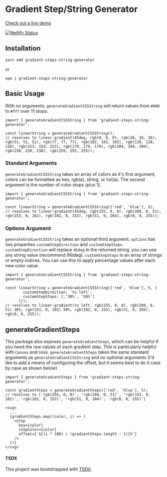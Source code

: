 # Gradient Step/String Generator

[Check out a live demo](https://modest-kalam-3096b8.netlify.com/)

[![Netlify Status](https://api.netlify.com/api/v1/badges/e50b3e66-9e16-4dd1-bccf-906cd0325c70/deploy-status)](https://app.netlify.com/sites/modest-kalam-3096b8/deploys)

## Installation

`yarn add gradient-steps-string-generator`

or

`npm i gradient-steps-string-generator`

## Basic Usage

With no arguments, `generateGradientCSSString` will return values from `#000` to `#fff` over 11 stops.

```
import { generateGradientCSSString } from 'gradient-steps-string-generator';

const linearString = generateGradientCSSString();
// resolves to linear-gradient(45deg, rgb(0, 0, 0), rgb(26, 26, 26), rgb(51, 51, 51), rgb(77, 77, 77), rgb(102, 102, 102), rgb(128, 128, 128), rgb(153, 153, 153), rgb(179, 179, 179), rgb(204, 204, 204), rgb(230, 230, 230), rgb(255, 255, 255));
```

### Standard Arguments

`generateGradientCSSString` takes an array of colors as it's first argument, colors can be formatted as hex, rgb(a), string, or hsl(a). The second argument is the number of color stops (plus 1).

```
import { generateGradientCSSString } from 'gradient-steps-string-generator';

const linearString = generateGradientCSSString(['red', 'blue'], 5);
// resolves to linear-gradient(45deg, rgb(255, 0, 0), rgb(204, 0, 51), rgb(153, 0, 102), rgb(102, 0, 153), rgb(51, 0, 204), rgb(0, 0, 255));
```

### Options Argument

`generateGradientCSSString` takes an optional third argument. `options` has two properties `customStepDirection` and `customStepStops`. `customStepDirection` will replace `45deg` in the returned string, you can use any string value (recommend (N)deg). `customStepStops` is an array of strings or empty indices. You can use this to apply percentage values after each new color value.

```
import { generateGradientCSSString } from 'gradient-steps-string-generator';

const linearString = generateGradientCSSString(['red', 'blue'], 5, {
        customStepDirection: 'to left',
        customStepStops: [,'30%', '50%']
      }));
// resolves to linear-gradient(to left, rgb(255, 0, 0), rgb(204, 0, 51) 30%, rgb(153, 0, 102) 50%, rgb(102, 0, 153), rgb(51, 0, 204), rgb(0, 0, 255));
```

## generateGradientSteps

This package also exposes `generateGradientSteps`, which can be helpful if you need the raw values of each gradient step. This is particularly helpful with `Canvas` and `SVG`s. `generateGradientSteps` takes the same standard arguments as `generateGradientCSSString` and no optional arguments (I'd like to add a means of configuring the offset, but it seems best to do it case by case as shown below)

```
import { generateGradientSteps } from 'gradient-steps-string-generator';

const gradientSteps = generateGradientSteps(['red', 'blue'], 5);
// resolves to ['rgb(255, 0, 0)', 'rgb(204, 0, 51)', 'rgb(153, 0, 102)', 'rgb(102, 0, 153)', 'rgb(51, 0, 204)', 'rgb(0, 0, 255)']

<svg>
  ...
  {gradientSteps.map((color, i) => (
    <stop
      key={color}
      stopColor={color}
      offset={`${(i * 100) / (gradientSteps.length - 1)}%`}
    />
  ))}
</svg>
```

#### TSDX
This project was bootstrapped with [TSDX](https://github.com/jaredpalmer/tsdx).

